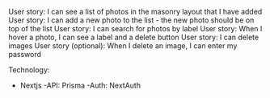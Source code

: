 User story: I can see a list of photos in the masonry layout that I have added
User story: I can add a new photo to the list - the new photo should be on top of the list
User story: I can search for photos by label
User story: When I hover a photo, I can see a label and a delete button
User story: I can delete images
User story (optional): When I delete an image, I can enter my password

Technology:

- Nextjs
  -API: Prisma
  -Auth: NextAuth

